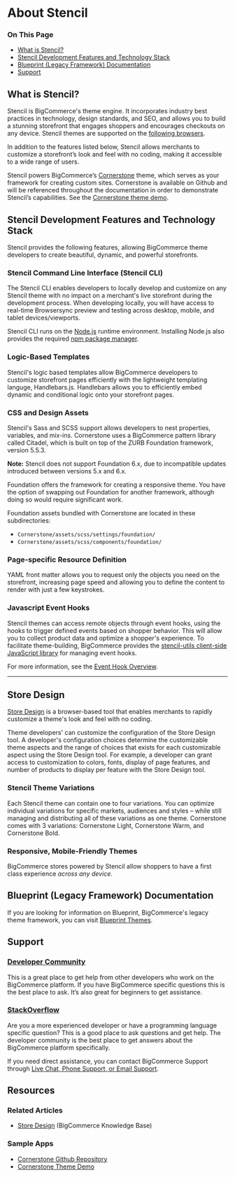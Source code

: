 <h1>About Stencil</h1>
<div class="otp" id="no-index">
	<h3> On This Page </h3>
	<ul>
		<li><a href="#about_what-is-stencil"> What is Stencil?</a></li>
		<li><a href="#about_features-and-stack"> Stencil Development Features and Technology Stack</a></li>
		<li><a href="#about_blueprint"> Blueprint (Legacy Framework) Documentation </a></li>
    <li><a href="#about_support">Support</a></li>
	</ul>
</div>


<a href='#about_what-is-stencil' aria-hidden='true' class='block-anchor'  id='about_what-is-stencil'></a>

## What is Stencil?

Stencil is BigCommerce's theme engine. It incorporates industry best practices in technology, design standards, and SEO, and allows you to build a stunning storefront that engages shoppers and encourages checkouts on any device. Stencil themes are supported on the [following browsers](https://support.bigcommerce.com/s/article/Themes-Supported-Browsers).

In addition to the features listed below, Stencil allows merchants to customize a storefront’s look and feel with no coding, making it accessible to a wide range of users.

Stencil powers BigCommerce’s [Cornerstone](https://github.com/bigcommerce/cornerstone) theme, which serves as your framework for creating custom sites. Cornerstone is available on Github and will be referenced throughout the documentation in order to demonstrate Stencil’s capabilities. See the [Cornerstone theme demo](http://cornerstone-light-demo.mybigcommerce.com/).



<a href='#about_features-and-stack' aria-hidden='true' class='block-anchor'  id='about_features-and-stack'></a>

## Stencil Development Features and Technology Stack

Stencil provides the following features, allowing BigCommerce theme developers to create beautiful, dynamic, and powerful storefronts.


### Stencil Command Line Interface (Stencil CLI)

The Stencil CLI enables developers to locally develop and customize on any Stencil theme with no impact on a merchant's live storefront during the development process. When developing locally, you will have access to real-time Browsersync preview and testing across desktop, mobile, and tablet devices/viewports.

Stencil CLI runs on the [Node.js](https://nodejs.org/en/) runtime environment. Installing Node.js also provides the required [npm package manager](https://www.npmjs.com/package/npm).

### Logic-Based Templates

Stencil's logic based templates allow BigCommerce developers to customize storefront pages efficiently with the lightweight templating languge, Handlebars.js.  Handlebars allows you to efficiently embed dynamic and conditional logic onto your storefront pages.

### CSS and Design Assets

Stencil's Sass and SCSS support allows developers to nest properties, variables, and mix-ins. Cornerstone uses a BigCommerce pattern library called Citadel, which is built on top of the ZURB Foundation framework, version 5.5.3.

**Note:** Stencil does not support Foundation 6.x, due to incompatible updates introduced between versions 5.x and 6.x.

Foundation offers the framework for creating a responsive theme. You have the option of swapping out Foundation for another framework, although doing so would require significant work.

Foundation assets bundled with Cornerstone are located in these subdirectories: 

* `Cornerstone/assets/scss/settings/foundation/ `
* `Cornerstone/assets/scss/components/foundation/`

### Page-specific Resource Definition

YAML front matter allows you to request only the objects you need on the storefront, increasing page speed and allowing you to define the content to render with just a few keystrokes.

### Javascript Event Hooks

Stencil themes can access remote objects through event hooks, using the hooks to trigger defined events based on shopper behavior. This will allow you to collect product data and optimize a shopper's experience. To facilitate theme-building, BigCommerce provides the [stencil-utils client-side JavaScript library](/stencil-docs/adding-event-hooks-to-your-theme/stencil-utils-api-reference) for managing event hooks.

For more information, see the [Event Hook Overview](/stencil-docs/adding-event-hooks-to-your-theme/event-hook-overview-and-examples#event_event-hook).

---

## Store Design

[Store Design](https://support.bigcommerce.com/s/article/Store-Design) is a browser-based tool that enables merchants to rapidly customize a theme's look and feel with no coding.

Theme developers' can customize the configuration of the Store Design tool. A developer's configuration choices determine the customizable theme aspects and the range of choices that exists for each customizable aspect using the Store Design tool. For example, a developer can grant access to customization to colors, fonts, display of page features, and number of products to display per feature with the Store Design tool.

### Stencil Theme Variations

Each Stencil theme can contain one to four variations. You can optimize individual variations for specific markets, audiences and styles – while still managing and distributing all of these variations as one theme.
Cornerstone comes with 3 variations: Cornerstone Light, Cornerstone Warm, and Cornerstone Bold.

### Responsive, Mobile-Friendly Themes

BigCommerce stores powered by Stencil allow shoppers to have a first class experience _across any device_.



<a href='#about_blueprint' aria-hidden='true' class='block-anchor'  id='about_blueprint'></a>

## Blueprint (Legacy Framework) Documentation

If you are looking for information on Blueprint, BigCommerce's legacy theme framework, you can visit [Blueprint Themes](https://developer.bigcommerce.com/legacy/blueprint-themes).



<a href='#about_support' aria-hidden='true' class='block-anchor'  id='about_support'></a>

## Support

### [Developer Community](https://forum.bigcommerce.com/s/group/0F913000000HLjECAW/bigcommerce-developers)

This is a great place to get help from other developers who work on the BigCommerce platform. If you have BigCommerce specific questions this is the best place to ask. It’s also great for beginners to get assistance.

### [StackOverflow](https://stackoverflow.com/questions/tagged/bigcommerce)

Are you a more experienced developer or have a programming language specific question? This is a good place to ask questions and get help. The developer community is the best place to get answers about the BigCommerce platform specifically.

If you need direct assistance, you can contact BigCommerce Support through [Live Chat, Phone Support, or Email Support](https://support.bigcommerce.com/s/contact). 




## Resources
### Related Articles
* [Store Design](https://forum.bigcommerce.com/s/article/Store-Design) (BigCommerce Knowledge Base)

### Sample Apps 
* [Cornerstone Github Repository](https://github.com/bigcommerce/cornerstone)
* [Cornerstone Theme Demo](http://cornerstone-light-demo.mybigcommerce.com/)

